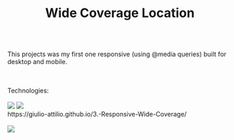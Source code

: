 <h1 align="center">Wide Coverage Location</h1>
<br>
<br>
<p>This projects was my first one responsive (using @media queries) built for desktop and mobile.</p>
<br>
<br>
Technologies:
<br>
<br>
<img src="https://img.shields.io/badge/HTML5-E34F26?style=for-the-badge&logo=html5&logoColor=white">
<img src="https://img.shields.io/badge/CSS3-1572B6?style=for-the-badge&logo=css3&logoColor=white">
<br>
https://giulio-attilio.github.io/3.-Responsive-Wide-Coverage/
<br>
<br>
<img src="https://github.com/giulio-attilio/dev-club/blob/master/3rd%20Project%20%5BResponsive-Wide%20Coverage%5D/Assets/Finished.png?raw=true">

